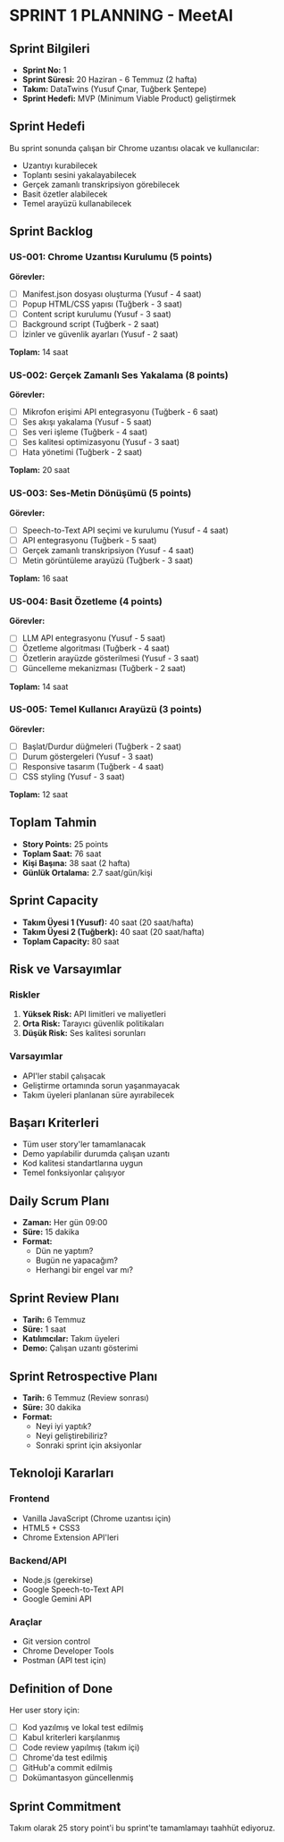 # SPRINT 1 PLANNING - MeetAI

## Sprint Bilgileri
- **Sprint No:** 1
- **Sprint Süresi:** 20 Haziran - 6 Temmuz (2 hafta)
- **Takım:** DataTwins (Yusuf Çınar, Tuğberk Şentepe)
- **Sprint Hedefi:** MVP (Minimum Viable Product) geliştirmek

## Sprint Hedefi
Bu sprint sonunda çalışan bir Chrome uzantısı olacak ve kullanıcılar:
- Uzantıyı kurabilecek
- Toplantı sesini yakalayabilecek
- Gerçek zamanlı transkripsiyon görebilecek
- Basit özetler alabilecek
- Temel arayüzü kullanabilecek

## Sprint Backlog

### US-001: Chrome Uzantısı Kurulumu (5 points)
**Görevler:**
- [ ] Manifest.json dosyası oluşturma (Yusuf - 4 saat)
- [ ] Popup HTML/CSS yapısı (Tuğberk - 3 saat)
- [ ] Content script kurulumu (Yusuf - 3 saat)
- [ ] Background script (Tuğberk - 2 saat)
- [ ] İzinler ve güvenlik ayarları (Yusuf - 2 saat)

**Toplam:** 14 saat

### US-002: Gerçek Zamanlı Ses Yakalama (8 points)
**Görevler:**
- [ ] Mikrofon erişimi API entegrasyonu (Tuğberk - 6 saat)
- [ ] Ses akışı yakalama (Yusuf - 5 saat)
- [ ] Ses veri işleme (Tuğberk - 4 saat)
- [ ] Ses kalitesi optimizasyonu (Yusuf - 3 saat)
- [ ] Hata yönetimi (Tuğberk - 2 saat)

**Toplam:** 20 saat

### US-003: Ses-Metin Dönüşümü (5 points)
**Görevler:**
- [ ] Speech-to-Text API seçimi ve kurulumu (Yusuf - 4 saat)
- [ ] API entegrasyonu (Tuğberk - 5 saat)
- [ ] Gerçek zamanlı transkripsiyon (Yusuf - 4 saat)
- [ ] Metin görüntüleme arayüzü (Tuğberk - 3 saat)

**Toplam:** 16 saat

### US-004: Basit Özetleme (4 points)
**Görevler:**
- [ ] LLM API entegrasyonu (Yusuf - 5 saat)
- [ ] Özetleme algoritması (Tuğberk - 4 saat)
- [ ] Özetlerin arayüzde gösterilmesi (Yusuf - 3 saat)
- [ ] Güncelleme mekanizması (Tuğberk - 2 saat)

**Toplam:** 14 saat

### US-005: Temel Kullanıcı Arayüzü (3 points)
**Görevler:**
- [ ] Başlat/Durdur düğmeleri (Tuğberk - 2 saat)
- [ ] Durum göstergeleri (Yusuf - 3 saat)
- [ ] Responsive tasarım (Tuğberk - 4 saat)
- [ ] CSS styling (Yusuf - 3 saat)

**Toplam:** 12 saat

## Toplam Tahmin
- **Story Points:** 25 points
- **Toplam Saat:** 76 saat
- **Kişi Başına:** 38 saat (2 hafta)
- **Günlük Ortalama:** 2.7 saat/gün/kişi

## Sprint Capacity
- **Takım Üyesi 1 (Yusuf):** 40 saat (20 saat/hafta)
- **Takım Üyesi 2 (Tuğberk):** 40 saat (20 saat/hafta)
- **Toplam Capacity:** 80 saat

## Risk ve Varsayımlar

### Riskler
1. **Yüksek Risk:** API limitleri ve maliyetleri
2. **Orta Risk:** Tarayıcı güvenlik politikaları
3. **Düşük Risk:** Ses kalitesi sorunları

### Varsayımlar
- API'ler stabil çalışacak
- Geliştirme ortamında sorun yaşanmayacak
- Takım üyeleri planlanan süre ayırabilecek

## Başarı Kriterleri
- Tüm user story'ler tamamlanacak
- Demo yapılabilir durumda çalışan uzantı
- Kod kalitesi standartlarına uygun
- Temel fonksiyonlar çalışıyor

## Daily Scrum Planı
- **Zaman:** Her gün 09:00
- **Süre:** 15 dakika
- **Format:** 
  - Dün ne yaptım?
  - Bugün ne yapacağım?
  - Herhangi bir engel var mı?

## Sprint Review Planı
- **Tarih:** 6 Temmuz
- **Süre:** 1 saat
- **Katılımcılar:** Takım üyeleri
- **Demo:** Çalışan uzantı gösterimi

## Sprint Retrospective Planı
- **Tarih:** 6 Temmuz (Review sonrası)
- **Süre:** 30 dakika
- **Format:** 
  - Neyi iyi yaptık?
  - Neyi geliştirebiliriz?
  - Sonraki sprint için aksiyonlar

## Teknoloji Kararları

### Frontend
- Vanilla JavaScript (Chrome uzantısı için)
- HTML5 + CSS3
- Chrome Extension API'leri

### Backend/API
- Node.js (gerekirse)
- Google Speech-to-Text API
- Google Gemini API

### Araçlar
- Git version control
- Chrome Developer Tools
- Postman (API test için)

## Definition of Done
Her user story için:
- [ ] Kod yazılmış ve lokal test edilmiş
- [ ] Kabul kriterleri karşılanmış
- [ ] Code review yapılmış (takım içi)
- [ ] Chrome'da test edilmiş
- [ ] GitHub'a commit edilmiş
- [ ] Dokümantasyon güncellenmiş

## Sprint Commitment
Takım olarak 25 story point'i bu sprint'te tamamlamayı taahhüt ediyoruz.
